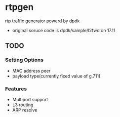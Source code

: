 # rtpgen
rtp traffic generator powerd by dpdk

* original soruce code is dpdk/sample/l2fwd on 17.11

## TODO
### Setting Options
- MAC address peer
- payload type(currently fixed value of g.711)

### Features
- Multiport support
- L3 routing
- ARP resolve

